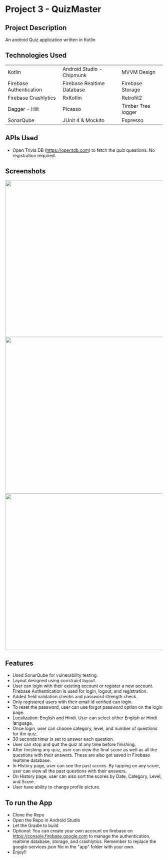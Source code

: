 
# Project 3 - QuizMaster

## Project Description
An android Quiz application written in Kotlin

## Technologies Used
|               |               |          | 
| ------------- | ------------- | -------- |
| Kotlin          | Android Studio - Chipmunk         | MVVM Design  |
| Firebase Authentication           | Firebase Realtime Database         | Firebase Storage  |
| Firebase Crashlytics          | RxKotlin       | Retrofit2 |
| Dagger - Hilt         | Picasso      | Timber Tree logger|
| SonarQube           | JUnit 4 & Mockito      | Espresso|

## APIs Used
* Open Trivia DB (https://opentdb.com) to fetch the quiz questions. No registration required.

## Screenshots

<img src = "https://github.com/SuneelKM/QuizMaster/blob/master/screenshot/1.png" width=1200 height=500>
<img src = "https://github.com/SuneelKM/QuizMaster/blob/master/screenshot/2.png" width=1200 height=500>
<img src = "https://github.com/SuneelKM/QuizMaster/blob/master/screenshot/3.png" width=1200 height=500>

## Features
* Used SonarQube for vulnerability testing.
* Layout designed using constraint layout.
* User can login with their existing account or register a new account. Firebase Authentication is used for login, logout, and registration.
* Added field validation checks and password strength check.
* Only registered users with their email id verified can login.
* To reset the password, user can use forgot password option on the login page.
* Localization: English and Hindi. User can select either English or Hindi language.
* Once login, user can choose category, level, and number of questions for the quiz.
* 30 seconds timer is set to answer each question. 
* User can stop and quit the quiz at any time before finishing.
* After finishing any quiz, user can view the final score as well as all the questions with their answers. These are also get saved in Firebase realtime database.
* In History page, user can see the past scores. By tapping on any score, user can view all the past questions with their answers.
* On History page, user can also sort the scores by Date, Category, Level, and Score.
* User have ability to change profile picture.


## To run the App 
* Clone the Repo
* Open the Repo in Android Studio
* Let the Gradle to build
* Optional: You can create your own account on firebase on https://console.firebase.google.com to manage the authentication, realtime database, storage, and crashlytics. Remember to replace the google-services.json file in the "app" folder with your own.
* Enjoy!!

